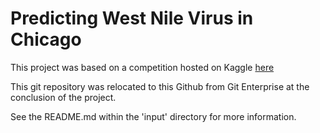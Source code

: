 # Predicting West Nile Virus in Chicago
This project was based on a competition hosted on Kaggle [here](https://www.kaggle.com/c/predict-west-nile-virus) 

This git repository was relocated to this Github from Git Enterprise at the conclusion of the project.

See the README.md within the 'input' directory for more information.


